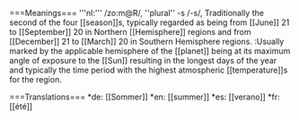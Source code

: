 ===Meanings===
'''nl:''' /zo:m@R/, ''plural'' -s /-s/, Traditionally the second of the four [[season]]s, typically regarded as being from [[June]] 21 to [[September]] 20 in Northern [[Hemisphere]] regions and from [[December]] 21 to [[March]] 20 in Southern Hemisphere regions.
:Usually marked by the applicable hemisphere of the [[planet]] being at its maximum angle of exposure to the [[Sun]] resulting in the longest days of the year and  typically the time period with the highest atmospheric [[temperature]]s for the region.

===Translations===
*de: [[Sommer]]
*en: [[summer]]
*es: [[verano]]
*fr: [[été]]